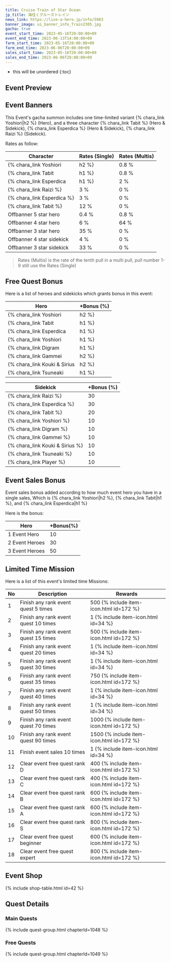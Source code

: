 ```yaml
---
title: Cruise Train of Star Ocean
jp_title: 海往くクルーズトレイン
news_link: https://live-a-hero.jp/info/5983
banner_image: ui_banner_info_Train2305.jpg
gacha: true
event_start_time: 2023-05-16T20:00:00+09
event_end_time: 2023-06-13T14:00:00+09
farm_start_time: 2023-05-16T20:00:00+09
farm_end_time: 2023-06-06T20:00:00+09
sales_start_time: 2023-05-16T20:00:00+09
sales_end_time: 2023-06-06T20:00:00+09
---
```


* this will be unordered
{:toc}

## Event Preview


## Event Banners

This Event's gacha summon includes one time-limited variant {% chara_link Yoshiori|h2 %} (Hero),
and a three character {% chara_link Tabit %} (Hero & Sidekick), {% chara_link Esperdica %} (Hero & Sidekick),
{% chara_link Raizi %} (Sidekick).

Rates as follow:

| Character                                                | Rates (Single) | Rates (Multis) |
|----------------------------------------------------------|----------------|----------------|
| {% chara_link Yoshiori|h2 %}                               | 0.8 %            | 1.6 %            |
| {% chara_link Tabit|h1 %}                              | 0.8 %            | 1.6 %            |
| {% chara_link Esperdica|h1 %}                             | 2 %              | 32 %             |
| {% chara_link Raizi %}                                 | 3 %              | 0 %             |
| {% chara_link Esperdica %}                                 | 3 %              | 0 %             |
| {% chara_link Tabit %}                                 | 12 %              | 0 %             |
| Offbanner 5 star hero                                    | 0.4 %            | 0.8 %            |
| Offbanner 4 star hero                                    | 6 %              | 64 %             |
| Offbanner 3 star hero                                    | 35 %             | 0 %              |
| Offbanner 4 star sidekick                                | 4 %              | 0 %              |
| Offbanner 3 star sidekick                                | 33 %             | 0 %              |

>Rates (Multis) is the rate of the tenth pull in a multi pull, pull number 1-9 still use the Rates (Single)

## Free Quest Bonus

Here is a list of heroes and sidekicks which grants bonus in this event:

| Hero | +Bonus (%)|
|------------|--------------|
| {% chara_link Yoshiori|h2 %} | 40 |
| {% chara_link Tabit|h1 %}  | 40 |
| {% chara_link Esperdica|h1 %}  | 30 |
| {% chara_link Yoshiori|h1 %} | 10 |
| {% chara_link Digram|h1 %}  | 10 |
| {% chara_link Gammei|h2 %} | 20 | 
| {% chara_link Kouki & Sirius|h2 %} | 20 | 
| {% chara_link Tsuneaki|h1 %} | 10 | 

| Sidekick | +Bonus (%) |
|-------------|---------------|
| {% chara_link Raizi %} | 30 |
| {% chara_link Esperdica %} | 30 |
| {% chara_link Tabit %}  | 20 | 
| {% chara_link Yoshiori %}  | 10 | 
| {% chara_link Digram %}  | 10 | 
| {% chara_link Gammei %}  | 10 | 
| {% chara_link Kouki & Sirius %}  | 10 | 
| {% chara_link Tsuneaki %}  | 10 | 
| {% chara_link Player %} | 10 | 

## Event Sales Bonus

Event sales bonus added according to how much event hero you have in a single sales, Which is
{% chara_link Yoshiori|h2 %}, {% chara_link Tabit|h1 %}, and {% chara_link Esperdica|h1 %}

Here is the bonus:

| Hero   | +Bonus(%) |
|--------|-----------|
| 1 Event Hero   |     10    |
| 2 Event Heroes |     30    |
| 3 Event Heroes |     50    |

## Limited Time Mission

Here is a list of this event's limited time Missions:

| No  | Description      | Rewards      |
|----|-----------------------------------------------------------|----------------|
| 1  | Finish any rank event quest 5 times | 500 {% include item-icon.html id=172 %}    |
| 2  | Finish any rank event quest 10 times | 1 {% include item-icon.html id=34 %}    |
| 3  | Finish any rank event quest 15 times | 500 {% include item-icon.html id=172 %} |
| 4  | Finish any rank event quest 20 times | 1 {% include item-icon.html id=34 %}    |
| 5  | Finish any rank event quest 30 times | 1 {% include item-icon.html id=34 %}    |
| 6  | Finish any rank event quest 35 times | 750 {% include item-icon.html id=172 %}    |
| 7  | Finish any rank event quest 40 times | 1 {% include item-icon.html id=34 %}    |
| 8  | Finish any rank event quest 50 times | 1 {% include item-icon.html id=34 %}    |
| 9  | Finish any rank event quest 70 times | 1000 {% include item-icon.html id=172 %}    |
| 10  | Finish any rank event quest 90 times | 1500 {% include item-icon.html id=172 %}    |
| 11  | Finish event sales 10 times | 1 {% include item-icon.html id=34 %}    |
| 12 | Clear event free quest rank D  | 400 {% include item-icon.html id=172 %}    |
| 13 | Clear event free quest rank C  | 400 {% include item-icon.html id=172 %}    |
| 14 | Clear event free quest rank B  | 600 {% include item-icon.html id=172 %}    |
| 15 | Clear event free quest rank A  | 600 {% include item-icon.html id=172 %}    |
| 16 | Clear event free quest rank S  | 800 {% include item-icon.html id=172 %}    |
| 17 | Clear event free quest beginner  | 600 {% include item-icon.html id=172 %}    |
| 18 | Clear event free quest expert  | 800 {% include item-icon.html id=172 %}    |

## Event Shop

{% include shop-table.html id=42 %}

## Quest Details

### Main Quests

{% include quest-group.html chapterId=1048 %}

### Free Quests

{% include quest-group.html chapterId=1049 %}

